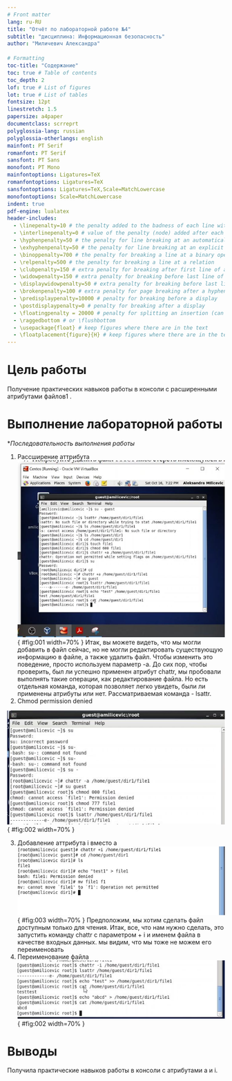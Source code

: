 ```yaml
---
# Front matter
lang: ru-RU
title: "Отчёт по лабораторной работе №4"
subtitle: "дисциплина: Информационная безопасность"
author: "Миличевич Александра"

# Formatting
toc-title: "Содержание"
toc: true # Table of contents
toc_depth: 2
lof: true # List of figures
lot: true # List of tables
fontsize: 12pt
linestretch: 1.5
papersize: a4paper
documentclass: scrreprt
polyglossia-lang: russian
polyglossia-otherlangs: english
mainfont: PT Serif
romanfont: PT Serif
sansfont: PT Sans
monofont: PT Mono
mainfontoptions: Ligatures=TeX
romanfontoptions: Ligatures=TeX
sansfontoptions: Ligatures=TeX,Scale=MatchLowercase
monofontoptions: Scale=MatchLowercase
indent: true
pdf-engine: lualatex
header-includes:
  - \linepenalty=10 # the penalty added to the badness of each line within a paragraph (no associated penalty node) Increasing the value makes tex try to have fewer lines in the paragraph.
  - \interlinepenalty=0 # value of the penalty (node) added after each line of a paragraph.
  - \hyphenpenalty=50 # the penalty for line breaking at an automatically inserted hyphen
  - \exhyphenpenalty=50 # the penalty for line breaking at an explicit hyphen
  - \binoppenalty=700 # the penalty for breaking a line at a binary operator
  - \relpenalty=500 # the penalty for breaking a line at a relation
  - \clubpenalty=150 # extra penalty for breaking after first line of a paragraph
  - \widowpenalty=150 # extra penalty for breaking before last line of a paragraph
  - \displaywidowpenalty=50 # extra penalty for breaking before last line before a display math
  - \brokenpenalty=100 # extra penalty for page breaking after a hyphenated line
  - \predisplaypenalty=10000 # penalty for breaking before a display
  - \postdisplaypenalty=0 # penalty for breaking after a display
  - \floatingpenalty = 20000 # penalty for splitting an insertion (can only be split footnote in standard LaTeX)
  - \raggedbottom # or \flushbottom
  - \usepackage{float} # keep figures where there are in the text
  - \floatplacement{figure}{H} # keep figures where there are in the text
---
```


# Цель работы

Получение практических навыков работы в консоли с расширенными
атрибутами файлов1
.

# Выполнение лабораторной работы

**Последовательность выполнения работы*

1. Рассширение аттрибута
![Рис. 1.](image/p1.png){ #fig:001 width=70% }
Итак, вы можете видеть, что мы могли добавить в файл сейчас, 
но не могли редактировать существующую информацию в файле, а также удалить файл. 
Чтобы изменить это поведение, просто используем параметр -a.
До сих пор, чтобы проверить, был ли успешно применен атрибут chattr, мы пробовали выполнять такие операции, как редактирование файла. 
Но есть отдельная команда, которая позволяет легко увидеть, были ли применены атрибуты или нет. Рассматриваемая команда - lsattr.
2. Сhmod permission denied

![Рис. 2.](image/p2.png){ #fig:002 width=70% }

3. Добавление аттрибута i вместо a
![Рис. 3.](image/p3.png){ #fig:003 width=70% }
Предположим, мы хотим сделать файл доступным только для чтения. Итак, все, что нам нужно сделать, это запустить команду chattr с параметром + i и именем файла в качестве входных данных.
мы видим, что мы тоже не можем его переименовать
4. Переименование файла
![Рис. 2.](image/p4.png){ #fig:002 width=70% }

# Выводы

Получила практические навыков работы в консоли с атрибутами a и i.
